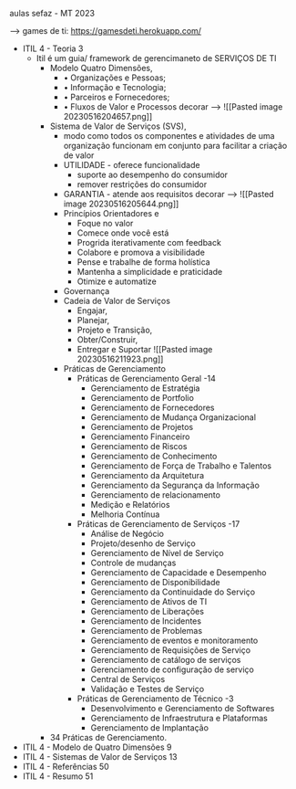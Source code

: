 aulas sefaz - MT 2023

--> games de ti:  https://gamesdeti.herokuapp.com/

- ITIL 4 - Teoria 3
	- Itil é um guia/ framework de gerencimaneto de SERVIÇOS DE TI
		- Modelo Quatro Dimensões, 
			- • Organizações e Pessoas; 
			- • Informação e Tecnologia; 
			- • Parceiros e Fornecedores; 
			- • Fluxos de Valor e Processos
			decorar --> ![[Pasted image 20230516204657.png]]
		- Sistema de Valor de Serviços (SVS), 
			- modo como todos os componentes e atividades de uma organização funcionam em conjunto para facilitar a criação de valor
			- UTILIDADE - oferece funcionalidade
				- suporte ao desempenho do consumidor
				- remover restrições do consumidor
			- GARANTIA - atende aos requisitos
			decorar --> ![[Pasted image 20230516205644.png]]
			- Princípios Orientadores e 
				- Foque no valor
				- Comece onde você está
				- Progrida iterativamente com feedback
				- Colabore e promova a visibilidade
				- Pense e trabalhe de forma holística
				- Mantenha a simplicidade e praticidade
				- Otimize e automatize
			- Governança
			- Cadeia de Valor de Serviços
				- Engajar,
				- Planejar, 
				- Projeto e Transição, 
				- Obter/Construir, 
				- Entregar e Suportar
				![[Pasted image 20230516211923.png]]
			- Práticas de Gerenciamento
				- Práticas de Gerenciamento Geral -14
					- Gerenciamento de Estratégia
					- Gerenciamento de Portfolio
					- Gerenciamento de Fornecedores
					- Gerenciamento de Mudança Organizacional
					- Gerenciamento de Projetos
					- Gerenciamento Financeiro
					- Gerenciamento de Riscos
					- Gerenciamento de Conhecimento
					- Gerenciamento de Força de Trabalho e Talentos
					- Gerenciamento da Arquitetura
					- Gerenciamento da Segurança da Informação
					- Gerenciamento de relacionamento
					- Medição e Relatórios
					- Melhoria Contínua
				- Práticas de Gerenciamento de Serviços -17
					- Análise de Negócio
					- Projeto/desenho de Serviço
					- Gerenciamento de Nível de Serviço
					- Controle de mudanças
					- Gerenciamento de Capacidade e Desempenho
					- Gerenciamento de Disponibilidade
					- Gerenciamento da Continuidade do Serviço
					- Gerenciamento de Ativos de TI
					- Gerenciamento de Liberações
					- Gerenciamento de Incidentes
					- Gerenciamento de Problemas
					- Gerenciamento de eventos e monitoramento
					- Gerenciamento de Requisições de Serviço
					- Gerenciamento de catálogo de serviços
					- Gerenciamento de configuração de serviço
					- Central de Serviços
					- Validação e Testes de Serviço
				- Práticas de Gerenciamento de Técnico -3
					- Desenvolvimento e Gerenciamento de Softwares
					- Gerenciamento de Infraestrutura e Plataformas
					- Gerenciamento de Implantação
		- 34 Práticas de Gerenciamento.
- ITIL 4 - Modelo de Quatro Dimensões 9
- ITIL 4 - Sistemas de Valor de Serviços 13
- ITIL 4 - Referências 50
- ITIL 4 - Resumo 51